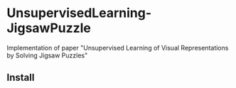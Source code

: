 # UnsupervisedLearning-JigsawPuzzle
Implementation of paper "Unsupervised Learning of Visual Representations by Solving Jigsaw Puzzles"  
## Install  
